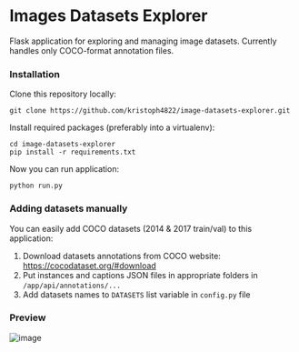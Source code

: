# Images Datasets Explorer
Flask application for exploring and managing image datasets. Currently handles only COCO-format annotation files.


### Installation
Clone this repository locally:
```
git clone https://github.com/kristoph4822/image-datasets-explorer.git
```
Install required packages (preferably into a virtualenv):
```
cd image-datasets-explorer
pip install -r requirements.txt
```
Now you can run application:
```
python run.py
```

### Adding datasets manually
You can easily add COCO datasets (2014 & 2017 train/val) to this application:
  1. Download datasets annotations from COCO website: https://cocodataset.org/#download
  2. Put instances and captions JSON files in appropriate folders in `/app/api/annotations/...`
  3. Add datasets names to `DATASETS` list variable in `config.py` file


### Preview
![image](https://user-images.githubusercontent.com/46055596/170584237-aa4af76f-3571-4c76-ad63-a5518569e52e.png)
